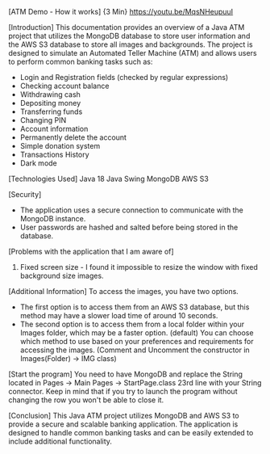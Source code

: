 [ATM Demo - How it works] {3 Min}
https://youtu.be/MqsNHeupuuI

[Introduction]
This documentation provides an overview of a Java ATM project that utilizes the MongoDB database to store user information and the AWS S3 database to store all images and backgrounds.
The project is designed to simulate an Automated Teller Machine (ATM) and allows users to perform common banking tasks such as:
- Login and Registration fields (checked by regular expressions)
- Checking account balance
- Withdrawing cash
- Depositing money
- Transferring funds
- Changing PIN
- Account information
- Permanently delete the account
- Simple donation system
- Transactions History
- Dark mode

[Technologies Used]
Java 18
Java Swing
MongoDB
AWS S3

[Security]
- The application uses a secure connection to communicate with the MongoDB instance.
- User passwords are hashed and salted before being stored in the database.

[Problems with the application that I am aware of]
1) Fixed screen size - I found it impossible to resize the window with fixed background size images.

[Additional Information]
To access the images, you have two options. 
- The first option is to access them from an AWS S3 database, but this method may have a slower load time of around 10 seconds. 
- The second option is to access them from a local folder within your Images folder, which may be a faster option. (default)
You can choose which method to use based on your preferences and requirements for accessing the images. 
(Comment and Uncomment the constructor in Images(Folder) -> IMG class)

[Start the program]
You need to have MongoDB and replace the String located in
Pages -> Main Pages -> StartPage.class 23rd line with your String connector. Keep in mind that if you try to launch the program without changing the row you won't be able to close it.

[Conclusion]
This Java ATM project utilizes MongoDB and AWS S3 to provide a secure and scalable banking application.
The application is designed to handle common banking tasks and can be easily extended to include additional functionality.

